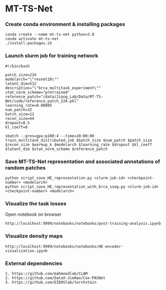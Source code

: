 # MT-TS-Net

### Create conda environment & installing packages

```
conda create --name mt-ts-net python=3.8
conda activate mt-ts-net
./install-packages.sh
```

### Launch slurm job for training network

```
#!/bin/bash

patch_size=224
modelarch="\"resnet18\""
latent_dim=512
description="\"brca_multitask_experiment\""
stat_norm_scheme="pretrained"
reference_patch="/data/Jiang_Lab/Data/MT-TS-Net/code/reference_patch_224.pkl"
learning_rate=0.00005
num_patch=32
batch_size=12
recon_size=64
dropout=0.5
kl_coeff=0

sbatch --gres=gpu:p100:4 --time=10:00:00 train_multitask_distributed.job $batch_size $num_patch $patch_size $recon_size $warmup_k $modelarch $learning_rate $dropout $kl_coeff $latent_dim $stat_norm_scheme $reference_patch
```

### Save MT-TS-Net representation and associated annotations of random patches

```
python script_save_HE_representation.py <slurm-job-id> <checkpoint-number> <modelarch>
python script_save_HE_representation_with_brca_sseg.py <slurm-job-id> <checkpoint-number> <modelarch>
```


### Visualize the task losses

Open notebook on browser 
```
http://localhost:9999/notebooks/notebooks/post-training-analysis.ipynb
```

### Visualize density maps

```
http://localhost:9999/notebooks/notebooks/HE-encoder-visualization.ipynb
```


### External dependencies
```
1. https://github.com/mahmoodlab/CLAM
2. https://github.com/DataX-JieHao/Cox-PASNet
3. https://github.com/EIDOSlab/torchstain
```
